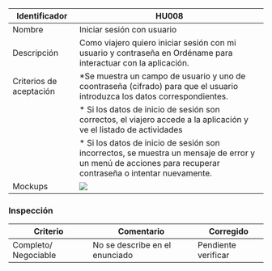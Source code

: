 | Identificador           | HU008                    | 
|-------------------------|------------------------------| 
| Nombre                  | Iniciar sesión con usuario   | 
| Descripción             | Como viajero quiero iniciar sesión con mi usuario y contraseña en Ordéname para interactuar con la aplicación. | 
| Criterios de aceptación | *Se muestra un campo de usuario y uno de coontraseña (cifrado) para que el usuario introduzca los datos correspondientes. |
| |* Si los datos de inicio de sesión son correctos, el viajero accede a la aplicación y ve el listado de actividades |
| |* Si los datos de inicio de sesión son incorrectos, se muestra un mensaje de error y un menú de acciones para recuperar contraseña o intentar nuevamente.
| Mockups                 | ![](https://github.com/TiCSw/ordename/blob/master/docs/imagenes/Mockups/MockupIniciarSesi%C3%B3n.PNG)                 | 

### Inspección
| Criterio   | Comentario                                        | Corregido |
| ---------- | ------------------------------------------------- | --------- |
| Completo/ Negociable   | No se describe en el enunciado                    | Pendiente verificar          |
